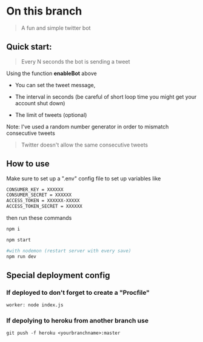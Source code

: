 # On this branch

> A fun and simple twitter bot

## Quick start:

> Every N seconds the bot is sending a tweet  
 
Using the function **enableBot** above

* You can set the tweet message, 

* The interval in seconds (be careful of short loop time you might get your account shut down)

* The limit of tweets (optional) 

Note: I've used a random number generator in order to mismatch consecutive tweets
  
  > Twitter doesn't allow the same consecutive tweets

## How to use
  
  Make sure to set up a ".env" config file to set up variables like 
  
```bash
CONSUMER_KEY = XXXXXX
CONSUMER_SECRET = XXXXXX
ACCESS_TOKEN = XXXXXX-XXXXX
ACCESS_TOKEN_SECRET = XXXXXX
```

  then run these commands 
  
```bash
npm i

npm start

#with nodemon (restart server with every save)
npm run dev

```
## Special deployment config

### If deployed to don't forget to create a "Procfile"

```bash
worker: node index.js
```

### If depolying to heroku from another branch use 

    git push -f heroku <yourbranchname>:master
